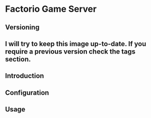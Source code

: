 Factorio Game Server
===
Versioning
---
I will try to keep this image up-to-date. If you require a previous version check the tags section.
---
Introduction
---
Configuration
---
Usage
---
